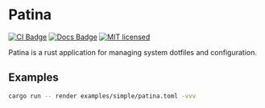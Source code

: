 # Patina

[![CI Badge](https://github.com/axis7818/patina/actions/workflows/continuous-integration.yaml/badge.svg?branch=main)](https://github.com/axis7818/patina/actions/workflows/continuous-integration.yaml)
[![Docs Badge](https://github.com/axis7818/patina/actions/workflows/generate-docs.yaml/badge.svg)](https://camerontaylor.dev/patina/patina/index.html)
[![MIT licensed](https://img.shields.io/badge/license-MIT-blue.svg)](./LICENSE)

Patina is a rust application for managing system dotfiles and configuration.

## Examples

```sh
cargo run -- render examples/simple/patina.toml -vvv
```
